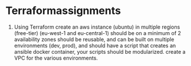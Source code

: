 # Terraformassignments


1. Using Terraform create an aws instance (ubuntu) in multiple regions (free-tier) (eu-west-1 and eu-central-1)
should be on a minimum of 2 availability zones
should be reusable,
and can be built on multiple environments (dev, prod),
and should have a script that creates an ansible docker container,
your scripts should be modularized.
create a VPC for the various environments.
